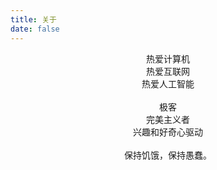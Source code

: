 ```yaml
---
title: 关于
date: false
---
```


<center>热爱计算机</center>

<center>热爱互联网</center>

<center>热爱人工智能</center>

<br>

<center>极客</center>

<center>完美主义者</center>

<center>兴趣和好奇心驱动</center>

<br>

<center>保持饥饿，保持愚蠢。</center>
